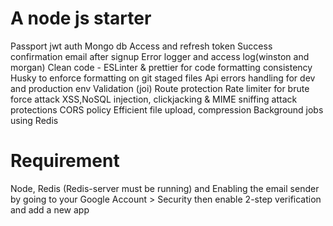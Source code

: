 # A node js starter

Passport jwt auth
Mongo db
Access and refresh token
Success confirmation email after signup
Error logger and access log(winston and morgan)
Clean code - ESLinter & prettier for code formatting consistency
Husky to enforce formatting on git staged files 
Api errors handling for dev and production env
Validation (joi)
Route protection
Rate limiter for brute force attack
XSS,NoSQL injection, clickjacking & MIME sniffing attack protections
CORS policy
Efficient file upload, compression
Background jobs using Redis 

# Requirement

Node,
Redis (Redis-server must be running) and 
Enabling the email sender by going to your Google Account > Security then enable 2-step verification and add a new app
